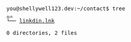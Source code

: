 <pre>
you@shellywell123.dev:~/contact$ tree
<a href="https://shellywell123.dev/tree/index.html">..</a>
└── <a href="https://www.linkedin.com/in/ben-shellswell/">linkdin.lnk</a>

0 directories, 2 files
</pre>